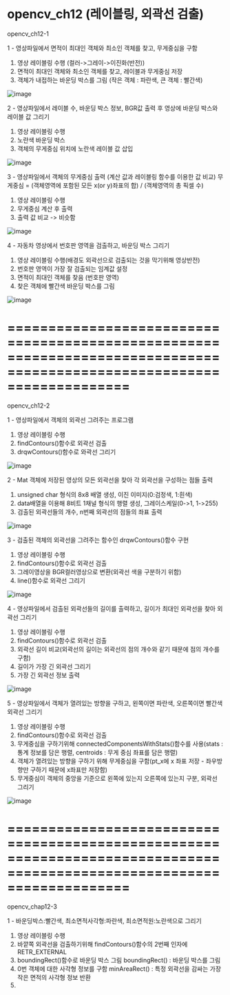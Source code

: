 # opencv_ch12 (레이블링, 외곽선 검출)

opencv_ch12-1

1 - 영상파일에서 면적이 최대인 객체와 최소인 객체를 찾고, 무게중심을 구함
  1) 영상 레이블링 수행 (컬러->그레이->이진화(반전))
  2) 면적이 최대인 객체와 최소인 객체를 찾고, 레이블과 무게중심 저장
  3) 객체가 내접하는 바운딩 박스를 그림 (작은 객체 : 파란색, 큰 객체 : 빨간색)

![image](https://github.com/lsy0727/opencv_ch12/assets/92630416/a15f4c17-00ea-4349-860e-ebdc42fdc02f)

2 - 영상파일에서 레이블 수, 바운딩 박스 정보, BGR값 출력 후 영상에 바운딩 박스와 레이블 값 그리기
  1) 영상 레이블링 수행
  2) 노란색 바운딩 박스
  3) 객체의 무게중심 위치에 노란색 레이블 값 삽입

![image](https://github.com/lsy0727/opencv_ch12/assets/92630416/abffa367-a5ca-4eed-bb53-4cca0b6fb664)

3 - 영상파일에서 객체의 무게중심 출력 (계산 값과 레이블링 함수를 이용한 값 비교)
무게중심 = (객체영역에 포함된 모든 x(or y)좌표의 합) / (객체영역의 총 픽셀 수)
  1) 영상 레이블링 수행
  2) 무게중심 계산 후 출력
  3) 출력 값 비교 -> 비슷함

![image](https://github.com/lsy0727/opencv_ch12/assets/92630416/822b9d55-d002-49db-8d79-93dbd3dbf2dd)

4 - 자동차 영상에서 번호판 영역을 검출하고, 바운딩 박스 그리기
  1) 영상 레이블링 수행(배경도 외곽선으로 검출되는 것을 막기위해 영상반전)
  2) 번호판 영역이 가장 잘 검출되는 임계값 설정
  3) 면적이 최대인 객체를 찾음 (번호판 영역)
  4) 찾은 객체에 빨간색 바운딩 박스를 그림

![image](https://github.com/lsy0727/opencv_ch12/assets/92630416/b419e677-7b99-4022-b111-15a3263c3bb0)

=======================================================================================================================
=======================================================================================================================

opencv_ch12-2

1 - 영상파일에서 객체의 외곽선 그려주는 프로그램
  1) 영상 레이블링 수행
  2) findContours()함수로 외곽선 검출
  3) drqwContours()함수로 와곽선 그리기

![image](https://github.com/lsy0727/opencv_ch12/assets/92630416/ad9ac57b-fea9-41e9-9e1d-d570c7984487)

2 - Mat 객체에 저장된 영상의 모든 외곽선을 찾아 각 외곽선을 구성하는 점들 출력
  1) unsigned char 형식의 8x8 배열 생성, 이진 이미지(0:검정색, 1:흰색)
  2) data배열을 이용해 8비트 1채널 형식의 행렬 생성, 그레이스케일(0->1, 1->255)
  3) 검출된 외곽선들의 개수, n번째 외곽선의 점들의 좌표 출력

![image](https://github.com/lsy0727/opencv_ch12/assets/92630416/88af077b-1789-40f5-80bf-12c29f9ef03f)

3 - 검출된 객체의 외곽선을 그려주는 함수인 drqwContours()함수 구현
  1) 영상 레이블링 수행
  2) findContours()함수로 외곽선 검출
  3) 그레이영상을 BGR컬러영상으로 변환(외곽선 색을 구분하기 위함)
  4) line()함수로 외곽선 그리기

![image](https://github.com/lsy0727/opencv_ch12/assets/92630416/501a3b24-c7dd-43df-bd78-d5acacd1025e)

4 - 영상파일에서 검출된 외곽선들의 길이를 출력하고, 길이가 최대인 외곽선을 찾아 외곽선 그리기
  1) 영상 레이블링 수행
  2) findContours()함수로 외곽선 검출
  3) 외곽선 길이 비교(외곽선의 길이는 외곽선의 점의 개수와 같기 때문에 점의 개수를 구함)
  4) 길이가 가장 긴 외곽선 그리기
  5) 가장 긴 외곽선 정보 출력

![image](https://github.com/lsy0727/opencv_ch12/assets/92630416/2e28c2af-e7f7-4e1b-a2da-30f4995644ff)

5 - 영상파일에서 객체가 열려있는 방향을 구하고, 왼쪽이면 파란색, 오른쪽이면 빨간색 외곽선 그리기
  1) 영상 레이블링 수행
  2) findContours()함수로 외곽선 검출
  3) 무게중심을 구하기위해 connectedComponentsWithStats()함수를 사용(stats : 통계 정보를 담은 행렬, centroids : 무게 중심 좌표를 담은 행렬)
  4) 객체가 열려있는 방향을 구하기 위해 무게중심을 구함(pt_x에 x 좌표 저장 - 좌우방향만 구하기 때문에 x좌표만 저장함)
  5) 무게중심이 객체의 중앙을 기준으로 왼쪽에 있는지 오른쪽에 있는지 구분, 외곽선 그리기

![image](https://github.com/lsy0727/opencv_ch12/assets/92630416/dd83be45-3e22-49c3-a21c-5bcf9b7f8beb)

=======================================================================================================================
=======================================================================================================================

opencv_chap12-3

1 - 바운딩박스:빨간색, 최소면적사각형:파란색, 최소면적원:노란색으로 그리기
  1) 영상 레이블링 수행
  2) 바깥쪽 외곽선을 검출하기위해 findContours()함수의 2번째 인자에 RETR_EXTERNAL
  3) boundingRect()함수로 바운딩 박스 그림
      boundingRect() : 바운딩 박스를 그림
  5) 0번 객체에 대한 사각형 정보를 구함
      minAreaRect() : 특정 외곽선을 감싸는 가장 작은 면적의 사각형 정보 반환
  6) 
